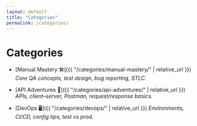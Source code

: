 ```yaml
---
layout: default
title: "Categories"
permalink: /categories/
---
```


# Categories

- [Manual Mastery 🛠]({{ "/categories/manual-mastery/" | relative_url }})
  *Core QA concepts, test design, bug reporting, STLC.*

- [API Adventures 🔌]({{ "/categories/api-adventures/" | relative_url }})
  *APIs, client–server, Postman, request/response basics.*

- [DevOps 🖥]({{ "/categories/devops/" | relative_url }})
  *Environments, CI/CD, config tips, test vs prod.*
